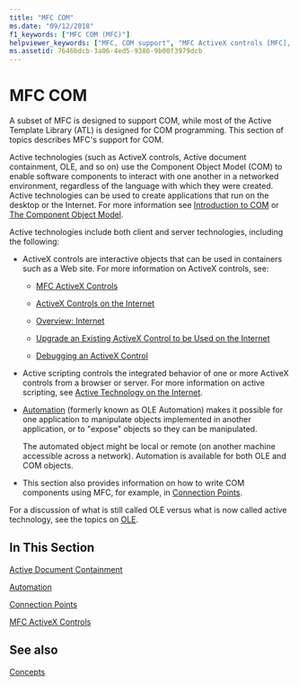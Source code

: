 ```yaml
---
title: "MFC COM"
ms.date: "09/12/2018"
f1_keywords: ["MFC COM (MFC)"]
helpviewer_keywords: ["MFC, COM support", "MFC ActiveX controls [MFC], COM support in MFC", "MFC COM [MFC]", "ActiveX controls [MFC], COM object model", "Active technology [MFC]", "COM [MFC], MFC support"]
ms.assetid: 7646bdcb-3a06-4ed5-9386-9b00f3979dcb
---
```

# MFC COM

A subset of MFC is designed to support COM, while most of the Active Template Library (ATL) is designed for COM programming. This section of topics describes MFC's support for COM.

Active technologies (such as ActiveX controls, Active document containment, OLE, and so on) use the Component Object Model (COM) to enable software components to interact with one another in a networked environment, regardless of the language with which they were created. Active technologies can be used to create applications that run on the desktop or the Internet. For more information see [Introduction to COM](../atl/introduction-to-com.md) or [The Component Object Model](/windows/win32/com/the-component-object-model).

Active technologies include both client and server technologies, including the following:

- ActiveX controls are interactive objects that can be used in containers such as a Web site. For more information on ActiveX controls, see:

  - [MFC ActiveX Controls](mfc-activex-controls.md)

  - [ActiveX Controls on the Internet](activex-controls-on-the-internet.md)

  - [Overview: Internet](mfc-internet-programming-basics.md)

  - [Upgrade an Existing ActiveX Control to be Used on the Internet](upgrading-an-existing-activex-control.md)

  - [Debugging an ActiveX Control](/visualstudio/debugger/how-to-debug-an-activex-control)

- Active scripting controls the integrated behavior of one or more ActiveX controls from a browser or server. For more information on active scripting, see [Active Technology on the Internet](active-technology-on-the-internet.md).

- [Automation](automation.md) (formerly known as OLE Automation) makes it possible for one application to manipulate objects implemented in another application, or to "expose" objects so they can be manipulated.

   The automated object might be local or remote (on another machine accessible across a network). Automation is available for both OLE and COM objects.

- This section also provides information on how to write COM components using MFC, for example, in [Connection Points](connection-points.md).

For a discussion of what is still called OLE versus what is now called active technology, see the topics on [OLE](ole-in-mfc.md).

## In This Section

[Active Document Containment](active-document-containment.md)

[Automation](automation.md)

[Connection Points](connection-points.md)

[MFC ActiveX Controls](mfc-activex-controls.md)

## See also

[Concepts](mfc-concepts.md)
